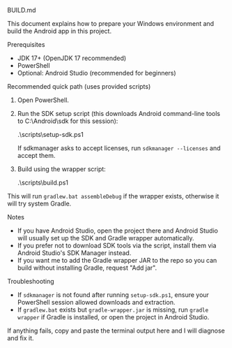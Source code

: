 BUILD.md

This document explains how to prepare your Windows environment and build the Android app in this project.

Prerequisites
- JDK 17+ (OpenJDK 17 recommended)
- PowerShell
- Optional: Android Studio (recommended for beginners)

Recommended quick path (uses provided scripts)
1. Open PowerShell.
2. Run the SDK setup script (this downloads Android command-line tools to C:\Android\sdk for this session):

   .\scripts\setup-sdk.ps1

   If sdkmanager asks to accept licenses, run `sdkmanager --licenses` and accept them.

3. Build using the wrapper script:

   .\scripts\build.ps1

This will run `gradlew.bat assembleDebug` if the wrapper exists, otherwise it will try system Gradle.

Notes
- If you have Android Studio, open the project there and Android Studio will usually set up the SDK and Gradle wrapper automatically.
- If you prefer not to download SDK tools via the script, install them via Android Studio's SDK Manager instead.
- If you want me to add the Gradle wrapper JAR to the repo so you can build without installing Gradle, request "Add jar".

Troubleshooting
- If `sdkmanager` is not found after running `setup-sdk.ps1`, ensure your PowerShell session allowed downloads and extraction.
- If `gradlew.bat` exists but `gradle-wrapper.jar` is missing, run `gradle wrapper` if Gradle is installed, or open the project in Android Studio.

If anything fails, copy and paste the terminal output here and I will diagnose and fix it.
